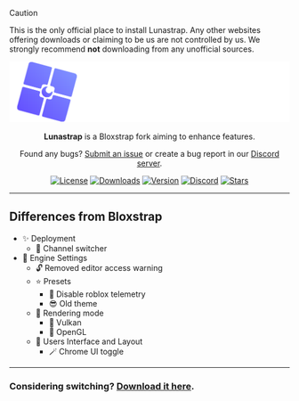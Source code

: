 > [!CAUTION]
> This is the only official place to install Lunastrap. Any other websites offering downloads or claiming to be us are not controlled by us. We strongly recommend **not** downloading from any unofficial sources.

<p align="center">
    <img src="https://github.com/lunastraplabs/lunastrap/raw/main/Images/Bloxstrap-full-dark.png" width="700">
</p>

<div align="center">

**Lunastrap** is a Bloxstrap fork aiming to enhance features.

Found any bugs? [Submit an issue](https://github.com/lunastraplabs/lunastrap/issues/new/choose) or create a bug report in our [Discord server](https://discord.gg/xDUgQ9aBEt).

[![License][badge-repo-license]][repo-license]
[![Downloads][badge-repo-downloads]][repo-releases]
[![Version][badge-repo-latest]][repo-latest]
[![Discord][badge-discord]][discord-invite]
[![Stars][badge-repo-stars]][repo-stars]

</div>

---

## Differences from Bloxstrap

- ✨ Deployment
  - 🎊 Channel switcher
- 🌙 Engine Settings
  - 🔓 Removed editor access warning
  - ⭐ Presets
    - 🧣 Disable roblox telemetry
    - 😎 Old theme
  - 🐋 Rendering mode
    - 🍊 Vulkan
    - 🍎 OpenGL
  - 🎲 Users Interface and Layout
    - 🪄 Chrome UI toggle

---

### Considering switching? [Download it here](https://github.com/lunastraplabs/lunastrap/releases).

[badge-repo-license]:    https://img.shields.io/github/license/lunastraplabs/lunastrap?style=flat-square&color=7a84ff
[badge-repo-workflow]:   https://img.shields.io/github/actions/workflow/status/lunastraplabs/lunastrap/ci-release.yml?branch=main&style=flat-square&label=builds&color=7a84ff
[badge-repo-downloads]:  https://img.shields.io/github/downloads/lunastraplabs/lunastrap/latest/total?style=flat-square&color=7a84ff
[badge-repo-latest]:     https://img.shields.io/github/v/release/lunastraplabs/lunastrap?style=flat-square&color=7a84ff
[badge-repo-stars]:      https://img.shields.io/github/stars/lunastraplabs/lunastrap?style=flat-square&color=dd9900

[badge-discord]:  https://img.shields.io/discord/1418105005491359877?logo=discord&style=flat-square&logoColor=white&label=discord&color=4d3dff

[repo-license]:   https://github.com/lunastraplabs/lunastrap/blob/main/LICENSE
[repo-actions]:   https://github.com/lunastraplabs/lunastrap/actions
[repo-releases]:  https://github.com/lunastraplabs/lunastrap/releases
[repo-latest]:    https://github.com/lunastraplabs/lunastrap/releases/latest
[repo-stars]:     https://github.com/lunastraplabs/lunastrap/stargazers
[discord-invite]: https://discord.gg/xDUgQ9aBEt
